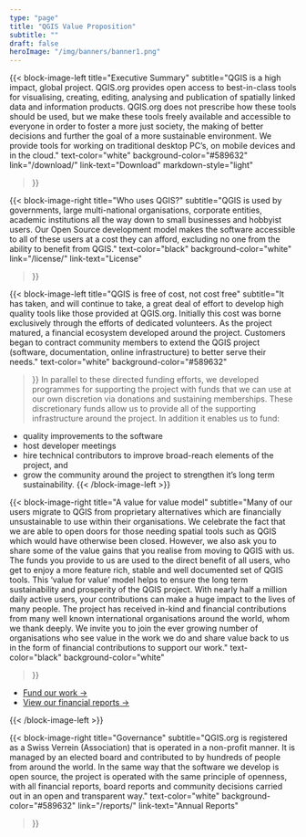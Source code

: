 ```yaml
---
type: "page"
title: "QGIS Value Proposition"
subtitle: ""
draft: false
heroImage: "/img/banners/banner1.png"
---
```


{{< block-image-left
    title="Executive Summary"
    subtitle="QGIS is a high impact, global project. QGIS.org provides open access to best-in-class tools for visualising, creating, editing, analysing and publication of spatially linked data and information products. QGIS.org does not prescribe how these tools should be used, but we make these tools freely available and accessible to everyone in order to foster a more just society, the making of better decisions and further the goal of a more sustainable environment.  We provide tools for working on traditional desktop PC’s, on mobile devices and in the cloud."
    text-color="white"
    background-color="#589632"
    link="/download/"
    link-text="Download"
    markdown-style="light"
>}}

{{< block-image-right
    title="Who uses QGIS?"
    subtitle="QGIS is used by governments, large multi-national organisations, corporate entities, academic institutions all the way down to small businesses and hobbyist users. Our Open Source development model makes the software accessible to all of these users at a cost they can afford, excluding no one from the ability to benefit from QGIS."
    text-color="black"
    background-color="white"
    link="/license/"
    link-text="License"
>}}

{{< block-image-left
    title="QGIS is free of cost, not cost free"
    subtitle="It has taken, and will continue to take, a great deal of effort to develop high quality tools like those provided at QGIS.org. Initially this cost was borne exclusively through the efforts of dedicated volunteers. As the project matured, a financial ecosystem developed around the project. Customers began to contract community members to extend the QGIS project (software, documentation, online infrastructure) to better serve their needs."
    text-color="white"
    background-color="#589632"
>}}
In parallel to these directed funding efforts, we developed programmes for supporting the project with funds that we can use at our own discretion via donations and sustaining memberships. These discretionary funds allow us to provide all of the supporting infrastructure around the project. In addition it enables us to fund:

- quality improvements to the software
- host developer meetings
- hire technical contributors to improve broad-reach elements of the project, and
- grow the community around the project to strengthen it’s long term sustainability.
{{< /block-image-left >}}

{{< block-image-right
    title="A value for value model"
    subtitle="Many of our users migrate to QGIS from proprietary alternatives which are financially unsustainable to use within their organisations. We celebrate the fact that we are able to open doors for those needing spatial tools such as QGIS which would have otherwise been closed. However, we also ask you to share some of the value gains that you realise from moving to QGIS with us. The funds you provide to us are used to the direct benefit of all users, who get to enjoy a more feature rich, stable and well documented set of QGIS tools. This ‘value for value’ model helps to ensure the long term sustainability and prosperity of the QGIS project. With nearly half a million daily active users, your contributions can make a huge impact to the lives of many people. The project has received in-kind and financial contributions from many well known international organisations around the world, whom we thank deeply. We invite you to join the ever growing number of organisations who see value in the work we do and share value back to us in the form of financial contributions to support our work."
    text-color="black"
    background-color="white"
>}}

- [Fund our work →]()
- [View our financial reports →]()

{{< /block-image-left >}}

{{< block-image-right
    title="Governance"
    subtitle="QGIS.org is registered as a Swiss Verrein (Association) that is operated in a non-profit manner. It is managed by an elected board and contributed to by hundreds of people from around the world. In the same way that the software we develop is open source, the project is operated with the same principle of openness, with all financial reports, board reports and community decisions carried out in an open and transparent way."
    text-color="white"
    background-color="#589632"
    link="/reports/"
    link-text="Annual Reports"
>}}
